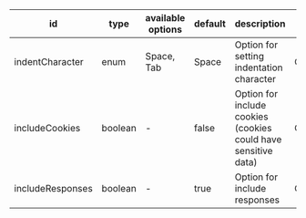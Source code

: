 id|type|available options|default|description|usage
|---|---|---|---|---|---|
indentCharacter|enum|Space, Tab|Space|Option for setting indentation character|CONVERSION
includeCookies|boolean|-|false|Option for include cookies (cookies could have sensitive data)|CONVERSION
includeResponses|boolean|-|true|Option for include responses|CONVERSION
